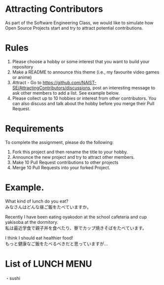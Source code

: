 # Attracting Contributors
As part of the Software Engineering Class, we would like to simulate how Open Source Projects start and try to attract potential contributions.

# Rules

1. Please choose a hobby or some interest that you want to build your repository
2. Make a README to announce this theme (i.e., my favourite video games or anime)
3. Attract - Go to https://github.com/NAIST-SE/AttractingContributors/discussions, post an interesting message to ask other members to add a list. See example below.
4. Please collect up to 10 hobbies or interest from other contributors. You can also discuss and talk about the hobby before you merge their Pull Request.

# Requirements
To complete the assignment, please do the following:
1. Fork this project and then rename the title to your hobby. 
2. Announce the new project and try to attract other members.
3. Make 10 Pull Request contributions to other projects
4. Merge 10 Pull Requests into your forked Project.

# Example. 
What kind of lunch do you eat?  
みなさんはどんな昼ご飯をたべていますか。

Recently I have been eating oyakodon at the school cafeteria and cup yakisoba at the dormitory.  
私は最近学食で親子丼を食べたり、寮でカップ焼きそばをたべています。

I think I should eat healthier food!  
もっと健康なご飯をたべるべきだと思っていますが...

# List of LUNCH MENU
・sushi
